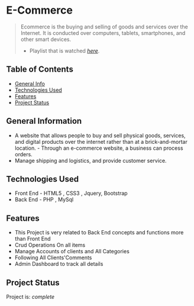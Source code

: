 
# E-Commerce
> Ecommerce is the buying and selling of goods and services over the Internet. It is conducted over computers, tablets, smartphones, and other smart devices.
>- Playlist that is watched [_here_](https://www.youtube.com/playlist?list=PLDoPjvoNmBAxdiBh6J62wOzEnvC4CNuFU).

## Table of Contents
* [General Info](#general-information)
* [Technologies Used](#technologies-used)
* [Features](#features)
* [Project Status](#project-status)



## General Information
- A website that allows people to buy and sell physical goods, services, and digital products over the internet rather than at a brick-and-mortar location. - Through an e-commerce website, a business can process orders.
- Manage shipping and logistics, and provide customer service.

## Technologies Used
- Front End - HTML5 , CSS3 , Jquery, Bootstrap
- Back End - PHP , MySql
 

## Features
- This Project is very related to Back End concepts and functions more than Front End 
- Crud Operations On all items
- Manage Accounts of clients and All Categories
- Following All Clients'Comments
- Admin Dashboard to track all details


## Project Status
Project is: _complete_ 
